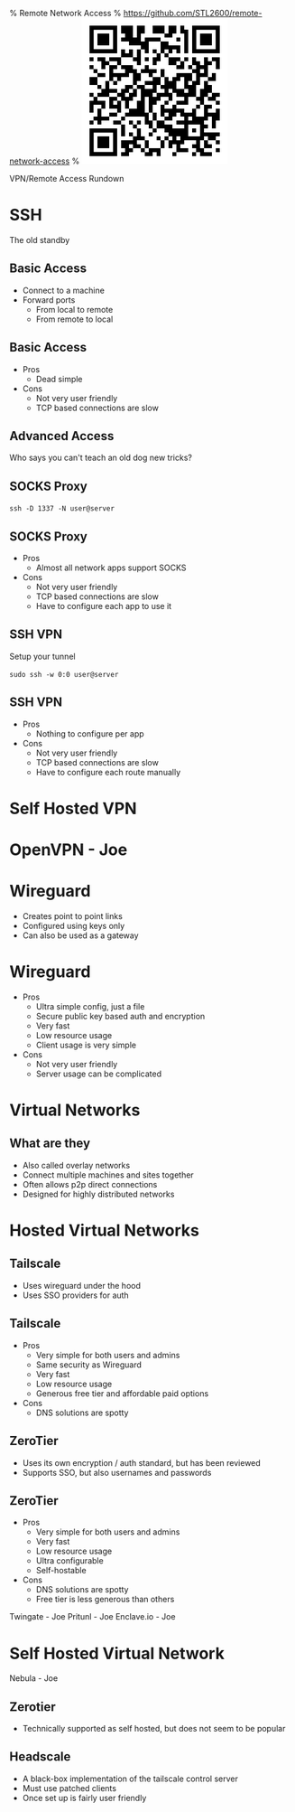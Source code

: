 % Remote Network Access 
% https://github.com/STL2600/remote-network-access
% ![Link to Talk](images/qr-code.png) 

VPN/Remote Access Rundown

# SSH

The old standby

## Basic Access

 - Connect to a machine
 - Forward ports
   - From local to remote
   - From remote to local

## Basic Access

 - Pros
   - Dead simple
 - Cons
   - Not very user friendly
   - TCP based connections are slow 

## Advanced Access

Who says you can't teach an old dog new tricks?

## SOCKS Proxy

`ssh -D 1337 -N user@server`

## SOCKS Proxy

 - Pros
   - Almost all network apps support SOCKS
 - Cons
   - Not very user friendly
   - TCP based connections are slow 
   - Have to configure each app to use it

## SSH VPN

Setup your tunnel

`sudo ssh -w 0:0 user@server`

## SSH VPN

 - Pros
   - Nothing to configure per app
 - Cons
   - Not very user friendly
   - TCP based connections are slow 
   - Have to configure each route manually

# Self Hosted VPN

# OpenVPN - Joe

# Wireguard

 - Creates point to point links
 - Configured using keys only
 - Can also be used as a gateway

# Wireguard

 - Pros
   - Ultra simple config, just a file
   - Secure public key based auth and encryption
   - Very fast
   - Low resource usage
   - Client usage is very simple
 - Cons
   - Not very user friendly
   - Server usage can be complicated

# Virtual Networks

## What are they

 - Also called overlay networks
 - Connect multiple machines and sites together
 - Often allows p2p direct connections
 - Designed for highly distributed networks

# Hosted Virtual Networks 

## Tailscale

 - Uses wireguard under the hood
 - Uses SSO providers for auth

## Tailscale

 - Pros
   - Very simple for both users and admins
   - Same security as Wireguard
   - Very fast
   - Low resource usage
   - Generous free tier and affordable paid options
 - Cons
   - DNS solutions are spotty

## ZeroTier

 - Uses its own encryption / auth standard, but has been reviewed
 - Supports SSO, but also usernames and passwords

## ZeroTier

 - Pros
   - Very simple for both users and admins
   - Very fast
   - Low resource usage
   - Ultra configurable
   - Self-hostable
 - Cons
   - DNS solutions are spotty
   - Free tier is less generous than others

Twingate - Joe
Pritunl - Joe
Enclave.io - Joe

# Self Hosted Virtual Network

Nebula - Joe

## Zerotier

 - Technically supported as self hosted, but does not seem to be popular

## Headscale

 - A black-box implementation of the tailscale control server
 - Must use patched clients
 - Once set up is fairly user friendly
